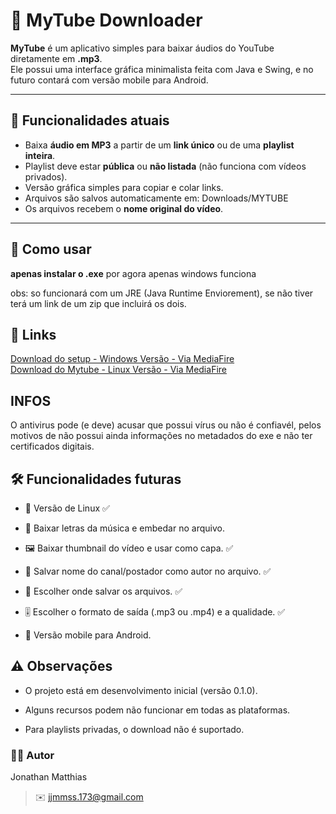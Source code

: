 # 🎵 MyTube Downloader

**MyTube** é um aplicativo simples para baixar áudios do YouTube diretamente em **.mp3**.  
Ele possui uma interface gráfica minimalista feita com Java e Swing, e no futuro contará com versão mobile para Android.

---

## 📌 Funcionalidades atuais
- Baixa **áudio em MP3** a partir de um **link único** ou de uma **playlist inteira**.
- Playlist deve estar **pública** ou **não listada** (não funciona com vídeos privados).
- Versão gráfica simples para copiar e colar links.
- Arquivos são salvos automaticamente em: Downloads/MYTUBE
- Os arquivos recebem o **nome original do vídeo**.



---

## 📖 Como usar

**apenas instalar o .exe**
por agora apenas windows funciona

obs: so funcionará com um JRE (Java Runtime Enviorement), se não tiver terá um link de um zip que incluirá os dois.

## 🔗 Links  
[Download do setup - Windows Versão - Via MediaFire](https://www.mediafire.com/file/xdr3negxwvap4gw/MyTube-Setup-1.8.0.zip/file)  
[Download do Mytube - Linux Versão - Via MediaFire](https://www.mediafire.com/file/wnitwyvjulyh89d/MyTube-1.8-linux.tar.gz/file)  

## INFOS

O antivirus pode (e deve) acusar que possui vírus ou não é confiavél, pelos motivos de não possui ainda informações no metadados do exe e não ter certificados digitais.

## 🛠️ Funcionalidades futuras

- 🐧 Versão de Linux ✅

- 📜 Baixar letras da música e embedar no arquivo.

- 🖼️ Baixar thumbnail do vídeo e usar como capa. ✅

- 👤 Salvar nome do canal/postador como autor no arquivo. ✅

- 💾 Escolher onde salvar os arquivos. ✅

- 🎚️ Escolher o formato de saída (.mp3 ou .mp4) e a qualidade. ✅

- 📱 Versão mobile para Android.

## ⚠️ Observações

- O projeto está em desenvolvimento inicial (versão 0.1.0).

- Alguns recursos podem não funcionar em todas as plataformas.

- Para playlists privadas, o download não é suportado.  



### 👨‍💻 Autor

Jonathan Matthias
> ✉️ jjmmss.173@gmail.com
